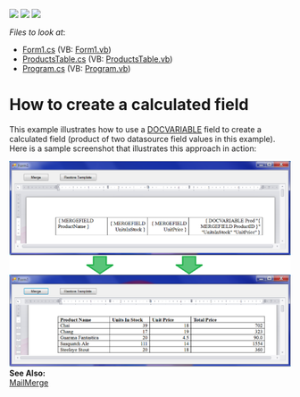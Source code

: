 <!-- default badges list -->
![](https://img.shields.io/endpoint?url=https://codecentral.devexpress.com/api/v1/VersionRange/128609554/13.1.6%2B)
[![](https://img.shields.io/badge/Open_in_DevExpress_Support_Center-FF7200?style=flat-square&logo=DevExpress&logoColor=white)](https://supportcenter.devexpress.com/ticket/details/E3663)
[![](https://img.shields.io/badge/📖_How_to_use_DevExpress_Examples-e9f6fc?style=flat-square)](https://docs.devexpress.com/GeneralInformation/403183)
<!-- default badges end -->
<!-- default file list -->
*Files to look at*:

* [Form1.cs](./CS/Form1.cs) (VB: [Form1.vb](./VB/Form1.vb))
* [ProductsTable.cs](./CS/ProductsTable.cs) (VB: [ProductsTable.vb](./VB/ProductsTable.vb))
* [Program.cs](./CS/Program.cs) (VB: [Program.vb](./VB/Program.vb))
<!-- default file list end -->
# How to create a calculated field


<p>This example illustrates how to use a <a href="http://documentation.devexpress.com/#WindowsForms/CustomDocument9721"><u>DOCVARIABLE</u></a> field to create a calculated field (product of two datasource field values in this example). Here is a sample screenshot that illustrates this approach in action:</p><p><img src="https://raw.githubusercontent.com/DevExpress-Examples/how-to-create-a-calculated-field-e3663/13.1.6+/media/008050f9-757a-4fa2-acbe-6f9553faf106.png"><br />
<strong>See Also:</strong><br />
<a href="http://documentation.devexpress.com/#WindowsForms/CustomDocument9330"><u>MailMerge</u></a></p>

<br/>


